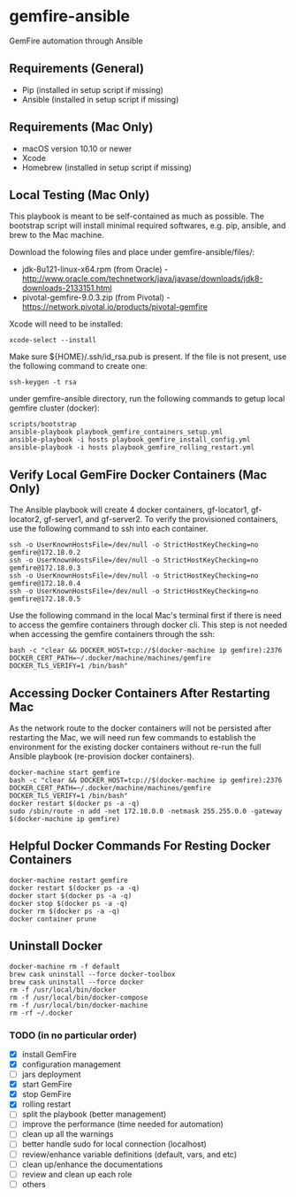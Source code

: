 # gemfire-ansible

GemFire automation through Ansible

## Requirements (General)

* Pip (installed in setup script if missing)
* Ansible (installed in setup script if missing)

## Requirements (Mac Only)

* macOS version 10.10 or newer
* Xcode
* Homebrew (installed in setup script if missing)

## Local Testing (Mac Only)

This playbook is meant to be self-contained as much as possible. The bootstrap script will install minimal required softwares, e.g. pip, ansible, and brew to the Mac machine.

Download the folowing files and place under gemfire-ansible/files/:
* jdk-8u121-linux-x64.rpm (from Oracle) - http://www.oracle.com/technetwork/java/javase/downloads/jdk8-downloads-2133151.html
* pivotal-gemfire-9.0.3.zip (from Pivotal) - https://network.pivotal.io/products/pivotal-gemfire

Xcode will need to be installed:
```
xcode-select --install
```

Make sure ${HOME}/.ssh/id_rsa.pub is present. If the file is not present, use the following command to create one:
```
ssh-keygen -t rsa
```

under gemfire-ansible directory, run the following commands to getup local gemfire cluster (docker):
```
scripts/bootstrap
ansible-playbook playbook_gemfire_containers_setup.yml
ansible-playbook -i hosts playbook_gemfire_install_config.yml
ansible-playbook -i hosts playbook_gemfire_rolling_restart.yml
```

## Verify Local GemFire Docker Containers (Mac Only)

The Ansible playbook will create 4 docker containers, gf-locator1, gf-locator2, gf-server1, and gf-server2. To verify the provisioned containers, use the following command to ssh into each container.
```
ssh -o UserKnownHostsFile=/dev/null -o StrictHostKeyChecking=no gemfire@172.18.0.2
ssh -o UserKnownHostsFile=/dev/null -o StrictHostKeyChecking=no gemfire@172.18.0.3
ssh -o UserKnownHostsFile=/dev/null -o StrictHostKeyChecking=no gemfire@172.18.0.4
ssh -o UserKnownHostsFile=/dev/null -o StrictHostKeyChecking=no gemfire@172.18.0.5
```

Use the following command in the local Mac's terminal first if there is need to access the gemfire containers through docker cli. This step is not needed when accessing the gemfire containers through the ssh:
```
bash -c "clear && DOCKER_HOST=tcp://$(docker-machine ip gemfire):2376 DOCKER_CERT_PATH=~/.docker/machine/machines/gemfire DOCKER_TLS_VERIFY=1 /bin/bash"
```

## Accessing Docker Containers After Restarting Mac
As the network route to the docker containers will not be persisted after restarting the Mac, we will need run few commands to establish the environment for the existing docker containers without re-run the full Ansible playbook (re-provision docker containers).
```
docker-machine start gemfire
bash -c "clear && DOCKER_HOST=tcp://$(docker-machine ip gemfire):2376 DOCKER_CERT_PATH=~/.docker/machine/machines/gemfire DOCKER_TLS_VERIFY=1 /bin/bash"
docker restart $(docker ps -a -q)
sudo /sbin/route -n add -net 172.18.0.0 -netmask 255.255.0.0 -gateway $(docker-machine ip gemfire)
```

## Helpful Docker Commands For Resting Docker Containers

```
docker-machine restart gemfire
docker restart $(docker ps -a -q)
docker start $(docker ps -a -q)
docker stop $(docker ps -a -q)
docker rm $(docker ps -a -q)
docker container prune
```

## Uninstall Docker

```
docker-machine rm -f default
brew cask uninstall --force docker-toolbox
brew cask uninstall --force docker
rm -f /usr/local/bin/docker
rm -f /usr/local/bin/docker-compose
rm -f /usr/local/bin/docker-machine
rm -rf ~/.docker
```

### TODO (in no particular order)

- [X] install GemFire
- [X] configuration management
- [ ] jars deployment
- [X] start GemFire
- [X] stop GemFire
- [X] rolling restart
- [ ] split the playbook (better management)  
- [ ] improve the performance (time needed for automation)
- [ ] clean up all the warnings
- [ ] better handle sudo for local connection (localhost)
- [ ] review/enhance variable definitions (default, vars, and etc)
- [ ] clean up/enhance the documentations
- [ ] review and clean up each role
- [ ] others

